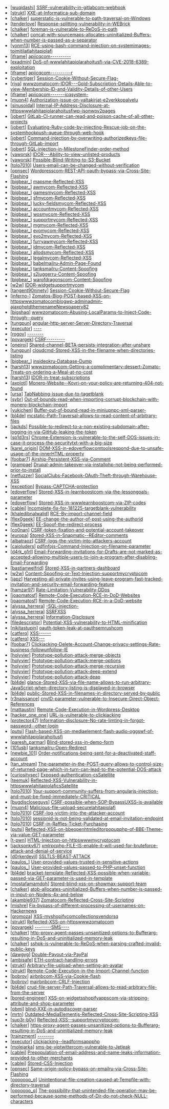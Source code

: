 * [[wuqidashi](https://hackerone.com/wuqidashi)] [SSRF-vulnerability-in-gitlabcom-webhook](https://hackerone.com/reports/301924)
* [[strukt](https://hackerone.com/strukt)] [XXE-at-Informatica-sub-domain](https://hackerone.com/reports/150520)
* [[chalker](https://hackerone.com/chalker)] [superstatic-is-vulnerable-to-path-traversal-on-Windows](https://hackerone.com/reports/319951)
* [[tenderlove](https://hackerone.com/tenderlove)] [Response-splitting-vulnerability-in-WEBrick](https://hackerone.com/reports/153794)
* [[chalker](https://hackerone.com/chalker)] [foreman-is-vulnerable-to-ReDoS-in-path](https://hackerone.com/reports/320586)
* [[chalker](https://hackerone.com/chalker)] [concat-with-sourcemaps-allocates-uninitialized-Buffers-when-number-is-passed-as-a-separator](https://hackerone.com/reports/320166)
* [[yonm13](https://hackerone.com/yonm13)] [RCE-using-bash-command-injection-on-systemimages-toimitilatlahitapiolafi](https://hackerone.com/reports/303061)
* [[iframe](https://hackerone.com/iframe)] [apiicqcom----------](https://hackerone.com/reports/343202)
* [[exadmin](https://hackerone.com/exadmin)] [DoS-of-wwwlahitapiolarahoitusfi-via-CVE-2018-6389-exploitation](https://hackerone.com/reports/335177)
* [[iframe](https://hackerone.com/iframe)] [apiicqcom----------r](https://hackerone.com/reports/342928)
* [[cybertiger](https://hackerone.com/cybertiger)] [Session-Cookie-Without-Secure-Flag-](https://hackerone.com/reports/343928)
* [[riya](https://hackerone.com/riya)] [wwwzomatocom-IDOR---Gold-Subscription-Details-Able-to-view-Membership-ID-and-Validity-Details-of-other-Users](https://hackerone.com/reports/344145)
* [[iframe](https://hackerone.com/iframe)] [apiicqcom-------icqsystem-](https://hackerone.com/reports/342944)
* [[muon4](https://hackerone.com/muon4)] [Authorization-issue-on-valtakirjat-e2verkkopalvelu](https://hackerone.com/reports/307978)
* [[sinusoidal](https://hackerone.com/sinusoidal)] [Internal-IP-Address-Disclosure-at-httpswwwlahitapiolarahoitusfiwp-jsonwpv2pages](https://hackerone.com/reports/329791)
* [[jobert](https://hackerone.com/jobert)] [GitLab-CI-runner-can-read-and-poison-cache-of-all-other-projects](https://hackerone.com/reports/301432)
* [[jobert](https://hackerone.com/jobert)] [Evaluating-Ruby-code-by-injecting-Rescue-job-on-the-systemhookpush-queue-through-web-hook](https://hackerone.com/reports/299473)
* [[jobert](https://hackerone.com/jobert)] [Command-injection-by-overwriting-authorizedkeys-file-through-GitLab-import](https://hackerone.com/reports/298873)
* [[jobert](https://hackerone.com/jobert)] [SQL-injection-in-MilestoneFinder-order-method](https://hackerone.com/reports/298176)
* [[yaworsk](https://hackerone.com/yaworsk)] [IDOR---Ability-to-view-unlisted-products](https://hackerone.com/reports/172545)
* [[yaworsk](https://hackerone.com/yaworsk)] [Possible-Blind-Writing-to-S3-Bucket](https://hackerone.com/reports/172549)
* [[tolo7010](https://hackerone.com/tolo7010)] [Users-email-can-be-changed-without-verification](https://hackerone.com/reports/302731)
* [[opnsec](https://hackerone.com/opnsec)] [Wordpresscom-REST-API-oauth-bypass-via-Cross-Site-Flashing](https://hackerone.com/reports/176308)
* [[bigbear_](https://hackerone.com/bigbear_)] [mapsme-Reflected-XSS](https://hackerone.com/reports/98512)
* [[bigbear_](https://hackerone.com/bigbear_)] [awmycom-Reflected-XSS](https://hackerone.com/reports/97150)
* [[bigbear_](https://hackerone.com/bigbear_)] [gamesmycom-Reflected-XSS](https://hackerone.com/reports/97152)
* [[bigbear_](https://hackerone.com/bigbear_)] [sfmycom-Reflected-XSS](https://hackerone.com/reports/97153)
* [[bigbear_](https://hackerone.com/bigbear_)] [lucky-fieldsmycom-Reflected-XSS](https://hackerone.com/reports/97333)
* [[bigbear_](https://hackerone.com/bigbear_)] [accountmycom-Reflected-XSS](https://hackerone.com/reports/97646)
* [[bigbear_](https://hackerone.com/bigbear_)] [wosmycom-Reflected-XSS](https://hackerone.com/reports/96724)
* [[bigbear_](https://hackerone.com/bigbear_)] [supportmycom-Reflected-XSS](https://hackerone.com/reports/97334)
* [[bigbear_](https://hackerone.com/bigbear_)] [mgmycom-Reflected-XSS](https://hackerone.com/reports/97312)
* [[bigbear_](https://hackerone.com/bigbear_)] [evomycom-Reflected-XSS](https://hackerone.com/reports/97332)
* [[bigbear_](https://hackerone.com/bigbear_)] [evo2mycom-Reflected-XSS](https://hackerone.com/reports/97268)
* [[bigbear_](https://hackerone.com/bigbear_)] [furryawmycom-Reflected-XSS](https://hackerone.com/reports/97432)
* [[bigbear_](https://hackerone.com/bigbear_)] [idmycom-Reflected-XSS](https://hackerone.com/reports/97431)
* [[bigbear_](https://hackerone.com/bigbear_)] [allodsmycom-Reflected-XSS](https://hackerone.com/reports/97430)
* [[bigbear_](https://hackerone.com/bigbear_)] [legalmycom-Reflected-XSS](https://hackerone.com/reports/97445)
* [[bigbear_](https://hackerone.com/bigbear_)] [babelmailru-Admin-Page-Found](https://hackerone.com/reports/103182)
* [[bigbear_](https://hackerone.com/bigbear_)] [tanksmailru-Content-Spoofing](https://hackerone.com/reports/112871)
* [[bigbear_](https://hackerone.com/bigbear_)] [s2juggerru-Content-Spoofing](https://hackerone.com/reports/112869)
* [[bigbear_](https://hackerone.com/bigbear_)] [warofdragonscom-Content-Spoofing](https://hackerone.com/reports/113370)
* [[w2w](https://hackerone.com/w2w)] [IDOR-widgetsupportmycom](https://hackerone.com/reports/328337)
* [[tangent90ninety](https://hackerone.com/tangent90ninety)] [Session-Cookie-Without-Secure-Flag](https://hackerone.com/reports/343095)
* [[inferno-](https://hackerone.com/inferno-)] [Zomatos-Blog-POST-based-XSS-on-httpswwwzomatocomblogwp-adminadmin-ajaxphptdthemenameNewspaperv82](https://hackerone.com/reports/335481)
* [[bigshaq](https://hackerone.com/bigshaq)] [wwwzomatocom-Abusing-LocalParams-to-Inject-Code-through--query](https://hackerone.com/reports/341600)
* [[tungpun](https://hackerone.com/tungpun)] [angular-http-server-Server-Directory-Traversal](https://hackerone.com/reports/330349)
* [[executor](https://hackerone.com/executor)] [----](https://hackerone.com/reports/321594)
* [[rogov](https://hackerone.com/rogov)] [--------](https://hackerone.com/reports/330378)
* [[povargek](https://hackerone.com/povargek)] [CSRF---------](https://hackerone.com/reports/301631)
* [[oneiroi](https://hackerone.com/oneiroi)] [Shared-channel-BETA-persists-integration-after-unshare](https://hackerone.com/reports/291822)
* [[tungpun](https://hackerone.com/tungpun)] [cloudcmd-Stored-XSS-in-the-filename-when-directories-listing](https://hackerone.com/reports/341044)
* [[bigbear_](https://hackerone.com/bigbear_)] [insideokru-Database-Dump](https://hackerone.com/reports/197789)
* [[harsh13](https://hackerone.com/harsh13)] [wwwzomatocom-Getting-a-complimentary-dessert-Zomato-Treats-on-ordering-a-Meal-at-no-cost](https://hackerone.com/reports/321938)
* [[harsh13](https://hackerone.com/harsh13)] [IDOR-in-treat-subscriptions](https://hackerone.com/reports/313050)
* [[axolotl](https://hackerone.com/axolotl)] [Monero-Website--Kovri-on-your-policy-are-returning-404-not-found](https://hackerone.com/reports/265161)
* [[ursa](https://hackerone.com/ursa)] [TabNabbing-issue-due-to-tagetblank](https://hackerone.com/reports/265160)
* [[sybr](https://hackerone.com/sybr)] [Out-of-bounds-read-when-importing-corrupt-blockchain-with-monero-blockchain-import](https://hackerone.com/reports/284951)
* [[yukichen](https://hackerone.com/yukichen)] [Buffer-out-of-bound-read-in-miniupnpc-xml-parser-](https://hackerone.com/reports/340012)
* [[bl4de](https://hackerone.com/bl4de)] [mcstatic-Path-Traversal-allows-to-read-content-of-arbitrary-files](https://hackerone.com/reports/312907)
* [[jackds](https://hackerone.com/jackds)] [Possible-to-redirect-to-a-non-existing-subdomain-after-logging-in-via-GitHub-leaking-the-token](https://hackerone.com/reports/292825)
* [[sp1d3rs](https://hackerone.com/sp1d3rs)] [Chrome-Extension-is-vulnerable-to-the-self-DOS-issues-in-case-it-process-the-securitytxt-with-a-big-size](https://hackerone.com/reports/290955)
* [[karel_origin](https://hackerone.com/karel_origin)] [DOM-XSS-in-edoverflowcomtoolsrespond-due-to-unsafe-usage-of-the-innerHTML-property](https://hackerone.com/reports/341969)
* [[foobar7](https://hackerone.com/foobar7)] [Airship-Persistent-XSS-via-Comment](https://hackerone.com/reports/301973)
* [[grampae](https://hackerone.com/grampae)] [Drupal-admin-takeover-via-installphp-not-being-performed-prior-to-install](https://hackerone.com/reports/329407)
* [[netfuzzer](https://hackerone.com/netfuzzer)] [SocialClubs-Facebook-OAuth-Theft-through-Warehouse-XSS](https://hackerone.com/reports/316948)
* [[exception](https://hackerone.com/exception)] [Bypass-CAPTCHA-protection](https://hackerone.com/reports/210417)
* [[edoverflow](https://hackerone.com/edoverflow)] [Stored-XSS-in-learnboostcom-via-the-lessongoals-parameter](https://hackerone.com/reports/300270)
* [[edoverflow](https://hackerone.com/edoverflow)] [Stored-XSS-in-wwwlearnboostcom-via-ZIP-codes](https://hackerone.com/reports/300812)
* [[cablej](https://hackerone.com/cablej)] [Incomplete-fix-for-181225-targetblank-vulnerability](https://hackerone.com/reports/226104)
* [[khaledibnalwalid](https://hackerone.com/khaledibnalwalid)] [RCE-By-import-channel-field](https://hackerone.com/reports/335761)
* [[flex0geek](https://hackerone.com/flex0geek)] [EE-change-the-author-of-post-using-the-authorid](https://hackerone.com/reports/338477)
* [[flex0geek](https://hackerone.com/flex0geek)] [EE-Spoof-the-redirect-process](https://hackerone.com/reports/339987)
* [[co0nan](https://hackerone.com/co0nan)] [CSRF-token-fixation-and-potential-account-takeover](https://hackerone.com/reports/308394)
* [[europa](https://hackerone.com/europa)] [Stored-XSS-in-Snapmatic--REditor-comments](https://hackerone.com/reports/309531)
* [[albatraoz](https://hackerone.com/albatraoz)] [CSRF-logs-the-victim-into-attackers-account](https://hackerone.com/reports/339352)
* [[caioluders](https://hackerone.com/caioluders)] [pdfinfojs-Command-Injection-on-filename-parameter](https://hackerone.com/reports/330957)
* [[d4rk_g1rl](https://hackerone.com/d4rk_g1rl)] [Email-Forwarding-invitations-for-Drafts-are-not-marked-as-accepted-allowing-multiple-users-to-join-a-program-after-disabling-Email-Forwarding](https://hackerone.com/reports/331691)
* [[bastianwelfrid](https://hackerone.com/bastianwelfrid)] [Stored-XSS-in-partners-dashboard](https://hackerone.com/reports/271765)
* [[w2w](https://hackerone.com/w2w)] [Content-Spoofing-or-Text-Injection-supportmycryptocom](https://hackerone.com/reports/325827)
* [[japz](https://hackerone.com/japz)] [Harvesting-all-private-invites-using-leave-program-fast-tracked-invitation-and-security-email-forwarding-feature](https://hackerone.com/reports/334205)
* [[hamzar97](https://hackerone.com/hamzar97)] [Rate-Limitation-Vulnerability-DDos](https://hackerone.com/reports/209860)
* [[joaomatosf](https://hackerone.com/joaomatosf)] [Remote-Code-Execution-RCE-in-DoD-Websites](https://hackerone.com/reports/235605)
* [[joaomatosf](https://hackerone.com/joaomatosf)] [Remote-Code-Execution-RCE-in-a-DoD-website](https://hackerone.com/reports/329397)
* [[alyssa_herrera](https://hackerone.com/alyssa_herrera)] [-SQL-injection-](https://hackerone.com/reports/311922)
* [[alyssa_herrera](https://hackerone.com/alyssa_herrera)] [SSRFXSS](https://hackerone.com/reports/326043)
* [[alyssa_herrera](https://hackerone.com/alyssa_herrera)] [Information-Disclosure](https://hackerone.com/reports/330860)
* [[filedescriptor](https://hackerone.com/filedescriptor)] [Potential-XSS-vulnerability-to-HTML-minification](https://hackerone.com/reports/24684)
* [[nikitastupin](https://hackerone.com/nikitastupin)] [oauth-token-leak-at-oauthsemrushcom](https://hackerone.com/reports/314814)
* [[catferq](https://hackerone.com/catferq)] [XSS------](https://hackerone.com/reports/321643)
* [[catferq](https://hackerone.com/catferq)] [XSS---](https://hackerone.com/reports/321419)
* [[foobar7](https://hackerone.com/foobar7)] [Clickjacking-Delete-Account-Change-privacy-settings-Rate-business-followunfollow-IE](https://hackerone.com/reports/338569)
* [[holyvier](https://hackerone.com/holyvier)] [Prototype-pollution-attack-merge-objects](https://hackerone.com/reports/310706)
* [[holyvier](https://hackerone.com/holyvier)] [Prototype-pollution-attack-merge-options](https://hackerone.com/reports/311336)
* [[holyvier](https://hackerone.com/holyvier)] [Prototype-pollution-attack-merge-recursive](https://hackerone.com/reports/311337)
* [[holyvier](https://hackerone.com/holyvier)] [Prototype-pollution-attack-deep-extend](https://hackerone.com/reports/311333)
* [[holyvier](https://hackerone.com/holyvier)] [Prototype-pollution-attack-deap](https://hackerone.com/reports/310446)
* [[bl4de](https://hackerone.com/bl4de)] [glance-Stored-XSS-via-file-name-allows-to-run-arbitrary-JavaScript-when-directory-listing-is-displayed-in-browser](https://hackerone.com/reports/310133)
* [[bl4de](https://hackerone.com/bl4de)] [public-Stored-XSS-in-filenames-in-directory-served-by-public](https://hackerone.com/reports/316346)
* [[r3naissance](https://hackerone.com/r3naissance)] [cnvID-parameter-vulnerable-to-Insecure-Direct-Object-References](https://hackerone.com/reports/265284)
* [[mattaustin](https://hackerone.com/mattaustin)] [Remote-Code-Execution-in-Wordpress-Desktop](https://hackerone.com/reports/301458)
* [[hacker_one_one](https://hackerone.com/hacker_one_one)] [URL-is-vulnerable-to-clickjacking](https://hackerone.com/reports/337219)
* [[protector47](https://hackerone.com/protector47)] [Information-disclosure-No-rate-limting-in-forgot-password--other-login](https://hackerone.com/reports/91343)
* [[putsi](https://hackerone.com/putsi)] [Flash-based-XSS-on-mediaelement-flash-audio-oggswf-of-wwwlahitapiolarahoitusfi](https://hackerone.com/reports/335990)
* [[paresh_parmar](https://hackerone.com/paresh_parmar)] [Blind-stored-xss-in-demo-form](https://hackerone.com/reports/324194)
* [[101usb](https://hackerone.com/101usb)] [tanksmailru-Open-Redirect](https://hackerone.com/reports/201838)
* [[newbie_101](https://hackerone.com/newbie_101)] [Order-notifications-being-sent-for-a-deactivated-staff-account](https://hackerone.com/reports/331223)
* [[tan_stream](https://hackerone.com/tan_stream)] [The-parameter-in-the-POST-query-allows-to-control-size-of-returned-page-which-in-turn-can-lead-to-the-potential-DOS-attack](https://hackerone.com/reports/300391)
* [[curiositysec](https://hackerone.com/curiositysec)] [Exposed-authentication-csSatellite](https://hackerone.com/reports/292463)
* [[teemuk](https://hackerone.com/teemuk)] [Reflected-XSS-Vulnerability-in-httpswwwlahitapiolaficsSatellite](https://hackerone.com/reports/301680)
* [[tolo7010](https://hackerone.com/tolo7010)] [Your-support-community-suffers-from-angularjs-injection-and-must-be-fixed-immediately-CRITICAL](https://hackerone.com/reports/274264)
* [[bugdiscloseguys](https://hackerone.com/bugdiscloseguys)] [CSRF-possible-when-SOP-BypassUXSS-is-available](https://hackerone.com/reports/207399)
* [[muon4](https://hackerone.com/muon4)] [Malicious-file-upload-securelahitapiolafi](https://hackerone.com/reports/305237)
* [[tolo7010](https://hackerone.com/tolo7010)] [CSRF-log-victim-into-the-attacker-account](https://hackerone.com/reports/293016)
* [[tolo7010](https://hackerone.com/tolo7010)] [sessionid-is-not-being-validated-at-email-invitation-endpoint](https://hackerone.com/reports/292636)
* [[tolo7010](https://hackerone.com/tolo7010)] [CSRF-in-Raffles-Ticket-Purchasing](https://hackerone.com/reports/272588)
* [[putsi](https://hackerone.com/putsi)] [Reflected-XSS-on-bbeopenhtmleditorpopupphp-of-BBE-Theme-via-value-GET-parameter](https://hackerone.com/reports/324442)
* [[t-pwn](https://hackerone.com/t-pwn)] [HTML-Injection-on-httpswwwmycryptocom](https://hackerone.com/reports/326697)
* [[jacksonkv67](https://hackerone.com/jacksonkv67)] [xmlrpcphp-FILE-IS-enable-it-will-used-for-bruteforce-attack-and-denial-of-service](https://hackerone.com/reports/325040)
* [[d0rkerdevil](https://hackerone.com/d0rkerdevil)] [SSLTLS-BEAST-ATTACK](https://hackerone.com/reports/141115)
* [[paulos_](https://hackerone.com/paulos_)] [User-provided-values-trusted-in-sensitive-actions](https://hackerone.com/reports/327867)
* [[paulos_](https://hackerone.com/paulos_)] [User-provided-values-passed-to-PHP-unset-function](https://hackerone.com/reports/292500)
* [[bl4de](https://hackerone.com/bl4de)] [bracket-template-Reflected-XSS-possible-when-variable-passed-via-GET-parameter-is-used-in-template](https://hackerone.com/reports/317125)
* [[mostafamamdoh](https://hackerone.com/mostafamamdoh)] [Stored-blind-xss-on-showmax-support-team](https://hackerone.com/reports/307485)
* [[chalker](https://hackerone.com/chalker)] [atob-allocates-uninitialized-Buffers-when-number-is-passed-in-input-on-Nodejs-4x-and-below](https://hackerone.com/reports/321686)
* [[akamble937](https://hackerone.com/akamble937)] [Zomatocom-Reflected-Cross-Site-Scripting](https://hackerone.com/reports/303522)
* [[mishre](https://hackerone.com/mishre)] [Fix-bypass-of-different-processing-of-usernames-on-Hackernews](https://hackerone.com/reports/321444)
* [[gromoza](https://hackerone.com/gromoza)] [XSS-myshopifycomcollectionsvendorsq](https://hackerone.com/reports/324136)
* [[strukt](https://hackerone.com/strukt)] [Reflected-XSS-on-httpswwwzomatocom](https://hackerone.com/reports/311639)
* [[povargek](https://hackerone.com/povargek)] [--------SMS----](https://hackerone.com/reports/301572)
* [[chalker](https://hackerone.com/chalker)] [http-proxy-agent-passes-unsanitized-options-to-Bufferarg-resulting-in-DoS-and-uninitialized-memory-leak](https://hackerone.com/reports/321631)
* [[chalker](https://hackerone.com/chalker)] [sshpk-is-vulnerable-to-ReDoS-when-parsing-crafted-invalid-public-keys](https://hackerone.com/reports/319593)
* [[dawgyg](https://hackerone.com/dawgyg)] [Double-Payout-via-PayPal](https://hackerone.com/reports/307239)
* [[ambisafe](https://hackerone.com/ambisafe)] [ETH-contract-handling-errors](https://hackerone.com/reports/328526)
* [[strukt](https://hackerone.com/strukt)] [Arbitrary-file-upload-when-setting-an-avatar](https://hackerone.com/reports/149268)
* [[strukt](https://hackerone.com/strukt)] [Remote-Code-Execution-in-the-Import-Channel-function](https://hackerone.com/reports/236607)
* [[bobrov](https://hackerone.com/bobrov)] [airbnbcom-XSS-via-Cookie-flash](https://hackerone.com/reports/197334)
* [[bobrov](https://hackerone.com/bobrov)] [mairbnbcom-CRLF-Injection](https://hackerone.com/reports/197279)
* [[bl4de](https://hackerone.com/bl4de)] [crud-file-server-Path-Traversal-allows-to-read-arbitrary-file-from-the-server](https://hackerone.com/reports/310690)
* [[bored-engineer](https://hackerone.com/bored-engineer)] [XSS-on-widgetsshopifyappscom-via-stripping-attribute-and-shop-parameter](https://hackerone.com/reports/246794)
* [[obmi](https://hackerone.com/obmi)] [blind-XXE-in-autodiscover-parser](https://hackerone.com/reports/315837)
* [[mrtn](https://hackerone.com/mrtn)] [Outdated-MediaElementjs-Reflected-Cross-Site-Scripting-XSS](https://hackerone.com/reports/155228)
* [[sup3r-b0y](https://hackerone.com/sup3r-b0y)] [Reflected-XSS--supportmycryptocom-](https://hackerone.com/reports/323566)
* [[chalker](https://hackerone.com/chalker)] [https-proxy-agent-passes-unsanitized-options-to-Bufferarg-resulting-in-DoS-and-uninitialized-memory-leak](https://hackerone.com/reports/319532)
* [[trainzment](https://hackerone.com/trainzment)] [--------](https://hackerone.com/reports/319674)
* [[executor](https://hackerone.com/executor)] [clickjacking--leadformsappphp](https://hackerone.com/reports/294334)
* [[molejarka](https://hackerone.com/molejarka)] [sms-be-viptwittercom-vulnerable-to-Jetleak](https://hackerone.com/reports/143935)
* [[cablej](https://hackerone.com/cablej)] [Prepopulation-of-email-address-and-name-leaks-information-provided-to-other-merchants](https://hackerone.com/reports/316290)
* [[cablej](https://hackerone.com/cablej)] [Stored-CSS-Injection](https://hackerone.com/reports/315865)
* [[opnsec](https://hackerone.com/opnsec)] [Same-origin-policy-bypass-on-emailru-via-Cross-Site-Flashing](https://hackerone.com/reports/164916)
* [[ooooooo_q](https://hackerone.com/ooooooo_q)] [Unintentional-file-creation-caused-at-Tempfile-with-directory-traversal](https://hackerone.com/reports/302298)
* [[ooooooo_q](https://hackerone.com/ooooooo_q)] [The-possibility-that-unintended-file-operation-may-be-performed-because-some-methods-of-Dir-do-not-check-NULL-characters](https://hackerone.com/reports/302338)
